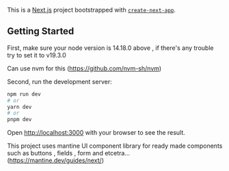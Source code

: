 This is a [Next.js](https://nextjs.org/) project bootstrapped with [`create-next-app`](https://github.com/vercel/next.js/tree/canary/packages/create-next-app).

## Getting Started

First, make sure your node version is 14.18.0 above , if there's any trouble try to set it to v19.3.0

Can use nvm for this (https://github.com/nvm-sh/nvm)

Second, run the development server:

```bash
npm run dev
# or
yarn dev
# or
pnpm dev
```

Open [http://localhost:3000](http://localhost:3000) with your browser to see the result.


This project uses mantine UI component library for ready made components such as buttons , fields , form and etcetra... (https://mantine.dev/guides/next/)